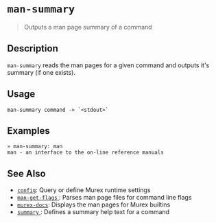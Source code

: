 # `man-summary`

> Outputs a man page summary of a command

## Description

`man-summary` reads the man pages for a given command and outputs it's
summary (if one exists).

## Usage

    man-summary command -> `<stdout>`

## Examples

    » man-summary: man
    man - an interface to the on-line reference manuals

## See Also

- [`config`](./config.md):
  Query or define Murex runtime settings
- [`man-get-flags` ](./man-get-flags.md):
  Parses man page files for command line flags
- [`murex-docs`](./murex-docs.md):
  Displays the man pages for Murex builtins
- [`summary` ](./summary.md):
  Defines a summary help text for a command
